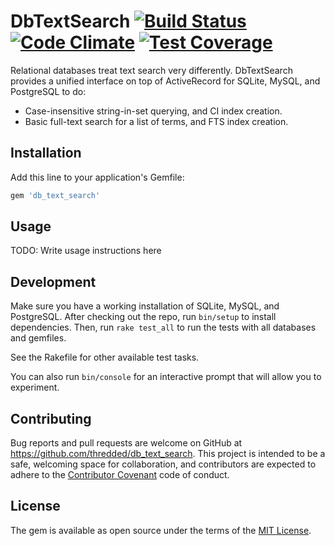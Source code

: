# DbTextSearch [![Build Status](https://travis-ci.org/thredded/db_text_search.svg?branch=master)](https://travis-ci.org/thredded/db_text_search) [![Code Climate](https://codeclimate.com/github/thredded/db_text_search/badges/gpa.svg)](https://codeclimate.com/github/thredded/db_text_search) [![Test Coverage](https://codeclimate.com/github/thredded/db_text_search/badges/coverage.svg)](https://codeclimate.com/github/thredded/db_text_search/coverage)

Relational databases treat text search very differently.
DbTextSearch provides a unified interface on top of ActiveRecord for SQLite, MySQL, and PostgreSQL to do:

* Case-insensitive string-in-set querying, and CI index creation.
* Basic full-text search for a list of terms, and FTS index creation.

## Installation

Add this line to your application's Gemfile:

```ruby
gem 'db_text_search'
```

## Usage

TODO: Write usage instructions here

## Development

Make sure you have a working installation of SQLite, MySQL, and PostgreSQL.
After checking out the repo, run `bin/setup` to install dependencies.
Then, run `rake test_all` to run the tests with all databases and gemfiles.

See the Rakefile for other available test tasks.

You can also run `bin/console` for an interactive prompt that will allow you to experiment.

## Contributing

Bug reports and pull requests are welcome on GitHub at https://github.com/thredded/db_text_search. This project is intended to be a safe, welcoming space for collaboration, and contributors are expected to adhere to the [Contributor Covenant](http://contributor-covenant.org) code of conduct.

## License

The gem is available as open source under the terms of the [MIT License](http://opensource.org/licenses/MIT).


